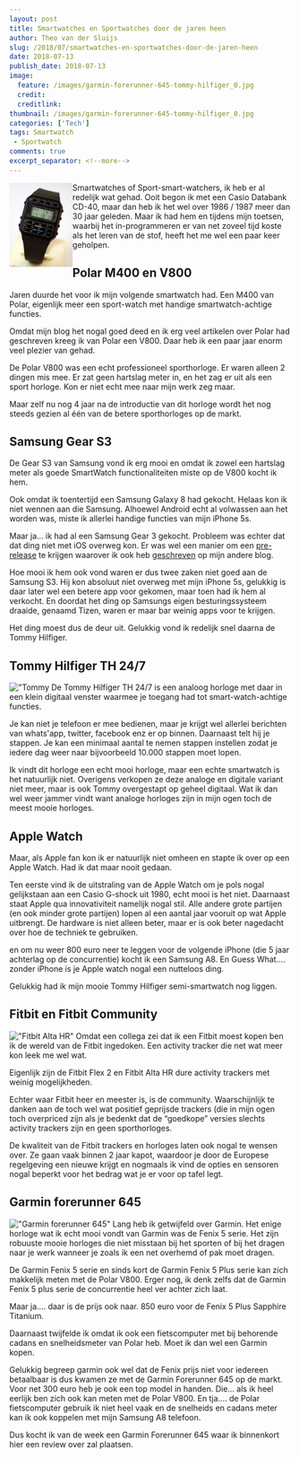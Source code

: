 ```yaml
---
layout: post
title: Smartwatches en Sportwatches door de jaren heen
author: Theo van der Sluijs
slug: /2018/07/smartwatches-en-sportwatches-door-de-jaren-heen
date: 2018-07-13
publish_date: 2018-07-13
image:
  feature: /images/garmin-forerunner-645-tommy-hilfiger_0.jpg
  credit: 
  creditlink: 
thumbnail: /images/garmin-forerunner-645-tommy-hilfiger_0.jpg
categories: ['Tech']
tags: Smartwatch
 - Sportwatch
comments: true
excerpt_separator: <!--more-->
---
```

<img style="float: left;height:150px" src="/images/casio.jpg">Smartwatches of Sport-smart-watchers, ik heb er al redelijk wat gehad. Ooit begon ik met een Casio Databank CD-40, maar dan heb ik het wel over 1986 / 1987 meer dan 30 jaar geleden. Maar ik had hem en tijdens mijn toetsen, waarbij het in-programmeren er van net zoveel tijd koste als het leren van de stof, heeft het me wel een paar keer geholpen.
<!--more-->

## Polar M400 en V800
Jaren duurde het voor ik mijn volgende smartwatch had. Een M400 van Polar, eigenlijk meer een sport-watch met handige smartwatch-achtige functies.

Omdat mijn blog het nogal goed deed en ik erg veel artikelen over Polar had geschreven kreeg ik van Polar een V800. Daar heb ik een paar jaar enorm veel plezier van gehad. 

De Polar V800 was een echt professioneel sporthorloge. Er waren alleen 2 dingen mis mee. Er zat geen hartslag meter in, en het zag er uit als een sport horloge. Kon er niet echt mee naar mijn werk zeg maar.

Maar zelf nu nog  4 jaar na de introductie van dit horloge wordt het nog steeds gezien al één van de betere sporthorloges op de markt. 

## Samsung Gear S3
De Gear S3 van Samsung vond ik erg mooi en omdat ik zowel een hartslag meter als goede SmartWatch functionaliteiten miste op de V800 kocht ik hem.

Ook omdat ik toentertijd een Samsung Galaxy 8 had gekocht. Helaas kon ik niet wennen aan die Samsung. Alhoewel Android echt al volwassen aan het worden was, miste ik allerlei handige functies van mijn iPhone 5s.

Maar ja... ik had al een Samsung Gear 3 gekocht. Probleem was echter dat dat ding niet met iOS overweg kon. Er was wel een manier om een [pre-release](https://www.vandersluijs.nl/2017/01/oplossing-connectie-samsung-gear-s3-iphone.html) te krijgen waarover ik ook heb [geschreven](https://www.vandersluijs.nl/2016/12/samsung-gear-s3-iphone-ios-connectie.html) op mijn andere blog.

Hoe mooi ik hem ook vond waren er dus twee zaken niet goed aan de Samsung S3. Hij kon absoluut niet overweg met mijn iPhone 5s, gelukkig is daar later wel een betere app voor gekomen, maar toen had ik hem al verkocht. En doordat het ding op Samsungs eigen besturingssysteem draaide, genaamd Tizen, waren er maar bar weinig apps voor te krijgen.

Het ding moest dus de deur uit. Gelukkig vond ik redelijk snel daarna de Tommy Hilfiger.

## Tommy Hilfiger TH 24/7
!["Tommy]("/images/garmin-forerunner-645-tommy-hilfiger_0.jpg")
De Tommy Hilfiger TH 24/7 is een analoog horloge met daar in een klein digitaal venster waarmee je toegang had tot smart-watch-achtige functies.

Je kan niet je telefoon er mee bedienen, maar je krijgt wel allerlei berichten van whats'app, twitter, facebook enz er op binnen. Daarnaast telt hij je stappen. Je kan een minimaal aantal te nemen stappen instellen zodat je iedere dag weer naar bijvoorbeeld 10.000 stappen moet lopen.

Ik vindt dit horloge een echt mooi horloge, maar een echte smartwatch is het natuurlijk niet. Overigens verkopen ze deze analoge en digitale variant niet meer, maar is ook Tommy overgestapt op geheel digitaal. Wat ik dan wel weer jammer vindt want analoge horloges zijn in mijn ogen toch de meest mooie horloges.

## Apple Watch
Maar, als Apple fan kon ik er natuurlijk niet omheen en stapte ik over op een Apple Watch. Had ik dat maar nooit gedaan. 

Ten eerste vind ik de uitstraling van de Apple Watch om je pols nogal gelijkstaan aan een Casio G-shock uit 1980, echt mooi is het niet. Daarnaast staat Apple qua innovativiteit namelijk nogal stil. Alle andere grote partijen (en ook minder grote partijen) lopen al een aantal jaar vooruit op wat Apple uitbrengt. De hardware is niet alleen beter, maar er is ook beter nagedacht over hoe de techniek te gebruiken. 

en om nu weer 800 euro neer te leggen voor de volgende iPhone (die 5 jaar achterlag op de concurrentie) kocht ik een Samsung A8. En Guess What.... zonder iPhone is je Apple watch nogal een nutteloos ding. 

Gelukkig had ik mijn mooie Tommy Hilfiger semi-smartwatch nog liggen. 

## Fitbit en Fitbit Community
!["Fitbit Alta HR"]("/images/fitbit-alta-hr_5.jpg")
Omdat een collega zei dat ik een Fitbit moest kopen ben ik de wereld van de Fitbit ingedoken. Een activity tracker die net wat meer kon leek me wel wat.

Eigenlijk zijn de Fitbit Flex 2 en Fitbit Alta HR dure activity trackers met weinig mogelijkheden. 

Echter waar Fitbit heer en meester is, is de community. Waarschijnlijk te danken aan de toch wel wat positief geprijsde trackers (die in mijn ogen toch overpriced zijn als je bedenkt dat de “goedkope” versies slechts activity trackers zijn en geen sporthorloges.

De kwaliteit van de Fitbit trackers en horloges laten ook nogal te wensen over. Ze gaan vaak binnen 2 jaar kapot, waardoor je door de Europese regelgeving een nieuwe krijgt en nogmaals ik vind de opties en sensoren nogal beperkt voor het bedrag wat je er voor op tafel legt.

## Garmin forerunner 645
!["Garmin forerunner 645"]("/images/garmin-forerunner-645-1_1.jpg")
Lang heb ik getwijfeld over Garmin. Het enige horloge wat ik echt mooi vondt van Garmin was de Fenix 5 serie. Het zijn robuuste mooie horloges die niet misstaan bij het sporten of bij het dragen naar je werk wanneer je zoals ik een net overhemd of pak moet dragen.

De Garmin Fenix 5 serie en sinds kort de Garmin Fenix 5 Plus serie kan zich makkelijk meten met de Polar V800. Erger nog, ik denk zelfs dat de Garmin Fenix 5 plus serie de concurrentie heel ver achter zich laat.

Maar ja.... daar is de prijs ook naar. 850 euro voor de Fenix 5 Plus Sapphire Titanium.

Daarnaast twijfelde ik omdat ik ook een fietscomputer met bij behorende cadans en snelheidsmeter van Polar heb. Moet ik dan wel een Garmin kopen.

Gelukkig begreep garmin ook wel dat de Fenix prijs niet voor iedereen betaalbaar is dus kwamen ze met de Garmin Forerunner 645 op de markt. Voor net 300 euro heb je ook een top model in handen. Die... als ik heel eerlijk ben zich ook kan meten met de Polar V800. En tja.... de Polar fietscomputer gebruik ik niet heel vaak en de snelheids en cadans meter kan ik ook koppelen met mijn Samsung A8 telefoon.

Dus kocht ik van de week een Garmin Forerunner 645 waar ik binnenkort hier een review over zal plaatsen.